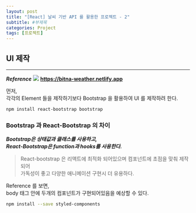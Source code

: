 ```yaml
---
layout: post
title: "[React] 날씨 기반 API 를 활용한 프로젝트 - 2"
subtitle: #부제목
categories: Project
tags: [프로젝트]
---
```


## UI 제작
---

***Reference***
![](https://files.cdn.thinkific.com/file_uploads/523761/images/0ac/c3c/3d3/1648395289245.jpg)
**<https://bitna-weather.netlify.app>**

먼저,<br>
각각의 Element 들을 제작하기보다 Bootstrap 을 활용하여 UI 를 제작하려 한다.
```bash
npm install react-bootstrap bootstrap
```

### Bootstrap 과 React-Bootstrap 의 차이
***Bootstrap은 상태값과 클래스를 사용하고,<br>
React-Bootstrap은 function과 hooks를 사용한다.***

> React-bootstrap 은 리액트에 최적화 되어있으며 컴포넌트에 초점을 맞춰 제작되어<br>
가독성이 좋고 다양한 애니메이션 구현시 더 유용하다.

Reference 를 보면,<br>
body 태그 안에 두개의 컴포넌트가 구현되어있음을 예상할 수 있다.


```bash
npm install --save styled-components
```